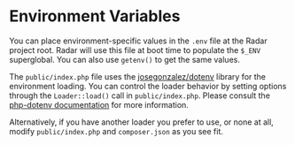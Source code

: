 # Environment Variables

You can place environment-specific values in the `.env` file at the Radar
project root. Radar will use this file at boot time to populate the `$_ENV`
superglobal. You can also use `getenv()` to get the same values.

The `public/index.php` file uses the [josegonzalez/dotenv](https://github.com/josegonzalez/php-dotenv) library for the environment loading. You can control the loader behavior by setting options through the `Loader::load()` call in `public/index.php`. Please consult the [php-dotenv documentation](https://github.com/josegonzalez/php-dotenv#static-environment-definition) for more information.

Alternatively, if you have another loader you prefer to use, or none at all,
modify `public/index.php` and `composer.json` as you see fit.
